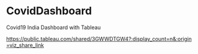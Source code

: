 # CovidDashboard
Covid19 India Dashboard with Tableau

https://public.tableau.com/shared/3GWWDTGW4?:display_count=n&:origin=viz_share_link
